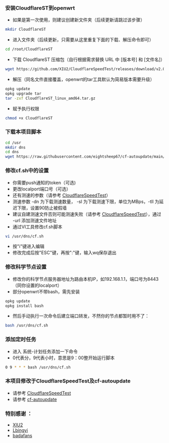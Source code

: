 ### 安装CloudflareST到openwrt
* 如果是第一次使用，则建议创建新文件夹（后续更新请跳过该步骤）
```Bash
mkdir CloudflareST
```

* 进入文件夹（后续更新，只需要从这里重复下面的下载、解压命令即可）
```Bash
cd /root/CloudflareST
```

* 下载 CloudflareST 压缩包（自行根据需求替换 URL 中 [版本号] 和 [文件名]）
```Bash
wget https://github.com/XIU2/CloudflareSpeedTest/releases/download/v2.0.2/CloudflareST_linux_amd64.tar.gz
```

* 解压（同名文件直接覆盖，openwrt的tar工具默认为简易版本需要升级）
```Bash
opkg update
opkg upgrade tar
tar -zxf CloudflareST_linux_amd64.tar.gz
```

* 赋予执行权限
```Bash
chmod +x CloudflareST
```



### 下载本项目脚本
```Bash
cd /usr
mkdir dns
cd dns
wget https://raw.githubusercontent.com/eightsheep67/cf-autoupdate/main/cf.sh
```



### 修改cf.sh中的设置
* 你需要push通知的token（可选)
* 更改localport端口号（可选）
* 还有测速的参数（请参考 [CloudflareSpeedTest](https://github.com/XIU2/CloudflareSpeedTest)）
* 测速参数 -dn 为下载测速数量， -sl 为下载测速下限，单位为MBps，-tll 为延迟下限，设置90防止被假墙
* 建议自建测速文件否则可能测速失败（请参考 [CloudflareSpeedTest](https://github.com/XIU2/CloudflareSpeedTest)），通过 -url 添加测速文件地址
* 通过VI工具修改cf.sh脚本
```Bash
vi /usr/dns/cf.sh
```
* 按"i"键进入编辑
* 修改完成后按"ESC"键，再按":"键，输入wq保存退出



### 修改科学节点设置
* 修改你的科学节点服务器地址为路由本机IP，如192.168.1.1，端口号为8443（同你设置的localport）
* 部分openwrt不带bash，需先安装
```Bash
opkg update
opkg install bash
```
* 然后手动执行一次命令后建立端口转发，不然你的节点都暂时用不了：
```Bash
bash /usr/dns/cf.sh
```



### 添加定时任务
* 进入 系统-计划任务添加一下命令
* 0代表分，9代表小时，意思是9：00整开始运行脚本
```Bash
0 9 * * * bash /usr/dns/cf.sh
```



### 本项目修改于CloudflareSpeedTest及cf-autoupdate
* 请参考 [CloudflareSpeedTest](https://github.com/XIU2/CloudflareSpeedTest)
* 请参考 [cf-autoupdate](https://github.com/Lbingyi/cf-autoupdate)

### 特别感谢 ：
* [XIU2](https://github.com/XIU2)
* [Lbingyi](https://github.com/Lbingyi)
* [badafans](https://github.com/badafans/better-cloudflare-ip)
